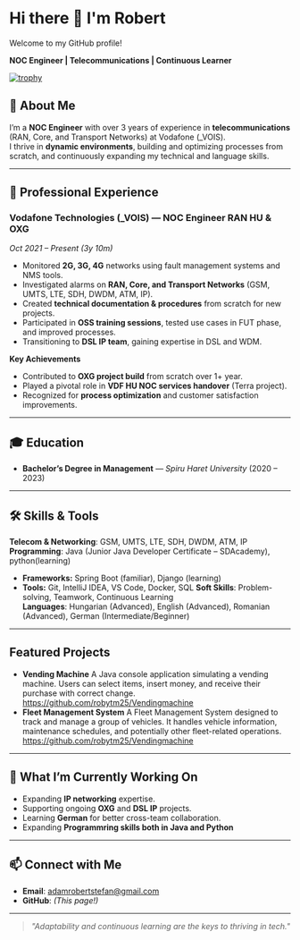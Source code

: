 # Hi there 👋 I'm Robert

Welcome to my GitHub profile! 

**NOC Engineer | Telecommunications | Continuous Learner**

[![trophy](https://github-profile-trophy.vercel.app/?username=robytm25&theme=dark)](https://github.com/ryo-ma/github-profile-trophy)
 
## 🚀 About Me

I’m a **NOC Engineer** with over 3 years of experience in **telecommunications** (RAN, Core, and Transport Networks) at Vodafone (_VOIS).  
I thrive in **dynamic environments**, building and optimizing processes from scratch, and continuously expanding my technical and language skills.

---

## 💼 Professional Experience

### **Vodafone Technologies (_VOIS)** — NOC Engineer RAN HU & OXG  
*Oct 2021 – Present (3y 10m)*  
- Monitored **2G, 3G, 4G** networks using fault management systems and NMS tools.  
- Investigated alarms on **RAN, Core, and Transport Networks** (GSM, UMTS, LTE, SDH, DWDM, ATM, IP).  
- Created **technical documentation & procedures** from scratch for new projects.  
- Participated in **OSS training sessions**, tested use cases in FUT phase, and improved processes.  
- Transitioning to **DSL IP team**, gaining expertise in DSL and WDM.  

**Key Achievements**  
- Contributed to **OXG project build** from scratch over 1+ year.  
- Played a pivotal role in **VDF HU NOC services handover** (Terra project).  
- Recognized for **process optimization** and customer satisfaction improvements.

---

## 🎓 Education
- **Bachelor’s Degree in Management** — *Spiru Haret University* (2020 – 2023)  

---

## 🛠 Skills & Tools

**Telecom & Networking**: GSM, UMTS, LTE, SDH, DWDM, ATM, IP  
**Programming**: Java (Junior Java Developer Certificate – SDAcademy), python(learning)
* **Frameworks:** Spring Boot (familiar), Django (learning)
* **Tools:** Git, IntelliJ IDEA, VS Code, Docker, SQL
**Soft Skills**: Problem-solving, Teamwork, Continuous Learning  
**Languages**: Hungarian (Advanced), English (Advanced), Romanian (Advanced), German (Intermediate/Beginner)  

---

## Featured Projects

* **Vending Machine** A Java console application simulating a vending machine. Users can select items, insert money, and receive their purchase with correct change. https://github.com/robytm25/Vendingmachine
* **Fleet Management System** A Fleet Management System designed to track and manage a group of vehicles. It handles vehicle information, maintenance schedules, and potentially other fleet-related operations. https://github.com/robytm25/Vendingmachine

---

## 📌 What I’m Currently Working On
- Expanding **IP networking** expertise.  
- Supporting ongoing **OXG** and **DSL IP** projects.  
- Learning **German** for better cross-team collaboration.  
- Expanding **Programmring skills both in Java and Python** 

---

## 📫 Connect with Me
- **Email**: adamrobertstefan@gmail.com    
- **GitHub**: *(This page!)*  

---
> _"Adaptability and continuous learning are the keys to thriving in tech."_

